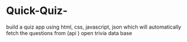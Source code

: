 # Quick-Quiz-
build a quiz app using html, css, javascript, json which will automatically fetch the questions from (api ) open trivia data base
